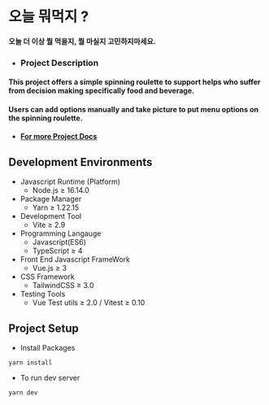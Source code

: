 # 오늘 뭐먹지 ?
#### 오늘 더 이상 뭘 먹을지, 뭘 마실지 고민하지마세요.
- ### Project Description 
#### This project offers a simple spinning roulette to support helps who suffer from decision making specifically food and beverage.
#### Users can add options manually and take picture to put menu options on the spinning roulette.

- #### [For more Project Docs](https://hogyun3709.notion.site/hogyun3709/eb78e70a8479458ca52740a036597ac5)


## Development Environments
- Javascript Runtime (Platform)
    - Node.js ≥ 16.14.0
- Package Manager
    - Yarn ≥ 1.22.15
- Development Tool
    - Vite ≥ 2.9
- Programming Langauge
    - Javascript(ES6)
    - TypeScript ≥ 4
- Front End Javascript FrameWork
    - Vue.js ≥ 3
- CSS Framework
    - TailwindCSS ≥ 3.0
- Testing Tools
    - Vue Test utils ≥ 2.0 / Vitest ≥ 0.10


## Project Setup

- Install Packages
```
yarn install
```
- To run dev server

```
yarn dev
```
